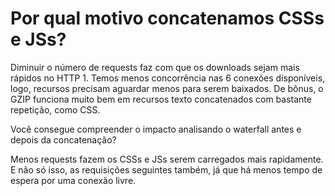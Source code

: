 # Por qual motivo concatenamos CSSs e JSs?

Diminuir o número de requests faz com que os downloads sejam mais rápidos no HTTP 1. Temos menos concorrência nas 6 conexões disponíveis, logo, recursos precisam aguardar menos para serem baixados. De bônus, o GZIP funciona muito bem em recursos texto concatenados com bastante repetição, como CSS.

Você consegue compreender o impacto analisando o waterfall antes e depois da concatenação?

Menos requests fazem os CSSs e JSs serem carregados mais rapidamente. E não só isso, as requisições seguintes também, já que há menos tempo de espera por uma conexão livre.